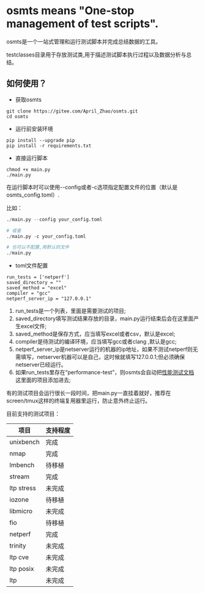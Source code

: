 # osmts means "One-stop management of test scripts".

osmts是一个一站式管理和运行测试脚本并完成总结数据的工具。

testclasses目录用于存放测试类,用于描述测试脚本执行过程以及数据分析与总结。



## 如何使用？

* 获取osmts

```
git clone https://gitee.com/April_Zhao/osmts.git
cd osmts
```



* 运行前安装环境

```
pip install --upgrade pip
pip install -r requirements.txt
```



* 直接运行脚本

```commandline
chmod +x main.py
./main.py
```

在运行脚本时可以使用--config或者-c选项指定配置文件的位置（默认是osmts_config.toml）.

比如：

```Python
./main.py --config your_config.toml

# 或者
./main.py -c your_config.toml

# 也可以不配置,用默认的文件
./main.py
```



* toml文件配置

```
run_tests = ['netperf']
saved_directory = ""
saved_method = "excel"
compiler = "gcc"
netperf_server_ip = "127.0.0.1"
```

1. run_tests是一个列表，里面是需要测试的项目;
2. saved_directory填写测试结果存放的目录，main.py运行结束后会在这里面产生excel文件;
3. saved_method是保存方式，应当填写excel或者csv，默认是excel;
4. compiler是待测试的编译环境，应当填写gcc或者clang ,默认是gcc;
5. netperf_server_ip是netserver运行的机器的ip地址，如果不测试netperf则无需填写，netserver机器可以是自己，这时候就填写127.0.0.1;但必须确保netserver已经运行。
6. 如果run_tests里存在“performance-test”，则osmts会自动把[性能测试文档](https://gitee.com/jean9823/openEuler_riscv_test/blob/master/%E5%9C%A8openEuler%20RISC-V%2024.03%20LTS%20%E4%B8%8A%E6%89%8B%E5%8A%A8%E6%89%A7%E8%A1%8C%E6%80%A7%E8%83%BD%E6%B5%8B%E8%AF%95.md)这里面的项目添加进去;



有的测试项目会运行很长一段时间，把main.py一直挂着就好，推荐在screen/tmux这样的终端复用器里运行，防止意外终止运行。



目前支持的测试项目：

| 项目       | 支持程度 |
| ---------- | -------- |
| unixbench  | 完成     |
| nmap       | 完成     |
| lmbench    | 待移植   |
| stream     | 完成     |
| ltp stress | 未完成   |
| iozone     | 待移植   |
| libmicro   | 未完成   |
| fio        | 待移植   |
| netperf    | 完成     |
| trinity    | 未完成   |
| ltp cve    | 未完成   |
| ltp posix  | 未完成   |
| ltp        | 未完成   |



